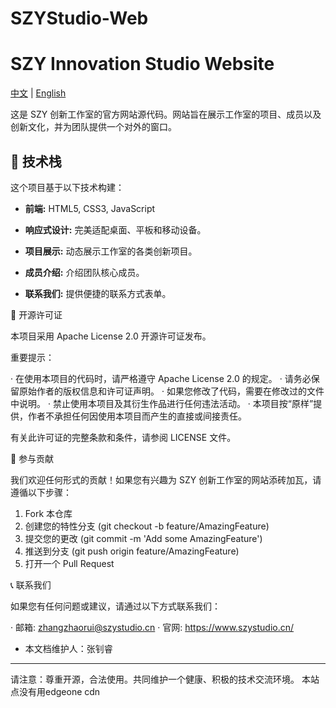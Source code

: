 # SZYStudio-Web

# SZY Innovation Studio Website

[中文](README.md) | [English](README_EN.md)

这是 SZY 创新工作室的官方网站源代码。网站旨在展示工作室的项目、成员以及创新文化，并为团队提供一个对外的窗口。

## 🚀 技术栈

这个项目基于以下技术构建：

*   **前端:** HTML5, CSS3, JavaScript

*   **响应式设计:** 完美适配桌面、平板和移动设备。
*   **项目展示:** 动态展示工作室的各类创新项目。
*   **成员介绍:** 介绍团队核心成员。
*   **联系我们:** 提供便捷的联系方式表单。

📄 开源许可证

本项目采用 Apache License 2.0 开源许可证发布。

重要提示：

· 在使用本项目的代码时，请严格遵守 Apache License 2.0 的规定。
· 请务必保留原始作者的版权信息和许可证声明。
· 如果您修改了代码，需要在修改过的文件中说明。
· 禁止使用本项目及其衍生作品进行任何违法活动。
· 本项目按“原样”提供，作者不承担任何因使用本项目而产生的直接或间接责任。

有关此许可证的完整条款和条件，请参阅 LICENSE 文件。

🤝 参与贡献

我们欢迎任何形式的贡献！如果您有兴趣为 SZY 创新工作室的网站添砖加瓦，请遵循以下步骤：

1. Fork 本仓库
2. 创建您的特性分支 (git checkout -b feature/AmazingFeature)
3. 提交您的更改 (git commit -m 'Add some AmazingFeature')
4. 推送到分支 (git push origin feature/AmazingFeature)
5. 打开一个 Pull Request

📞 联系我们

如果您有任何问题或建议，请通过以下方式联系我们：

· 邮箱: zhangzhaorui@szystudio.cn
· 官网: https://www.szystudio.cn/
* 本文档维护人：张钊睿
---

请注意：尊重开源，合法使用。共同维护一个健康、积极的技术交流环境。
本站点没有用edgeone cdn
